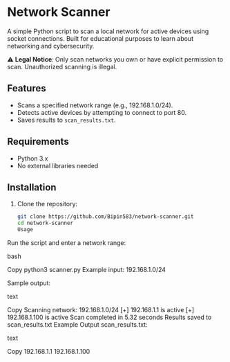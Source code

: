 # Network Scanner

A simple Python script to scan a local network for active devices using socket connections. Built for educational purposes to learn about networking and cybersecurity.

⚠️ **Legal Notice**: Only scan networks you own or have explicit permission to scan. Unauthorized scanning is illegal.

## Features
- Scans a specified network range (e.g., 192.168.1.0/24).
- Detects active devices by attempting to connect to port 80.
- Saves results to `scan_results.txt`.

## Requirements
- Python 3.x
- No external libraries needed

## Installation
1. Clone the repository:
   ```bash
   git clone https://github.com/Bipin583/network-scanner.git
   cd network-scanner
   Usage

Run the script and enter a network range:

bash

Copy
python3 scanner.py
Example input: 192.168.1.0/24

Sample output:

text

Copy
Scanning network: 192.168.1.0/24
[+] 192.168.1.1 is active
[+] 192.168.1.100 is active
Scan completed in 5.32 seconds
Results saved to scan_results.txt
Example Output
scan_results.txt:

text

Copy
192.168.1.1
192.168.1.100
